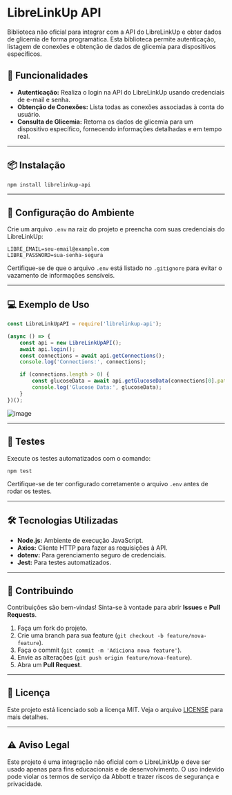 # LibreLinkUp API

Biblioteca não oficial para integrar com a API do LibreLinkUp e obter dados de glicemia de forma programática. Esta biblioteca permite autenticação, listagem de conexões e obtenção de dados de glicemia para dispositivos específicos.

## 🚀 Funcionalidades
- **Autenticação:** Realiza o login na API do LibreLinkUp usando credenciais de e-mail e senha.
- **Obtenção de Conexões:** Lista todas as conexões associadas à conta do usuário.
- **Consulta de Glicemia:** Retorna os dados de glicemia para um dispositivo específico, fornecendo informações detalhadas e em tempo real.

---

## 📦 Instalação

```bash
npm install librelinkup-api
```

---

## 🔧 Configuração do Ambiente

Crie um arquivo `.env` na raiz do projeto e preencha com suas credenciais do LibreLinkUp:

```plaintext
LIBRE_EMAIL=seu-email@example.com
LIBRE_PASSWORD=sua-senha-segura
```

Certifique-se de que o arquivo `.env` está listado no `.gitignore` para evitar o vazamento de informações sensíveis.

---

## 💻 Exemplo de Uso

```javascript
const LibreLinkUpAPI = require('librelinkup-api');

(async () => {
    const api = new LibreLinkUpAPI();
    await api.login();
    const connections = await api.getConnections();
    console.log('Connections:', connections);

    if (connections.length > 0) {
        const glucoseData = await api.getGlucoseData(connections[0].patientId);
        console.log('Glucose Data:', glucoseData);
    }
})();
```
![image](https://github.com/user-attachments/assets/3b10e2c8-abfd-40cf-9157-ffc8f6c7dc28)

---

## 🧪 Testes

Execute os testes automatizados com o comando:

```bash
npm test
```

Certifique-se de ter configurado corretamente o arquivo `.env` antes de rodar os testes.

---

## 🛠️ Tecnologias Utilizadas
- **Node.js:** Ambiente de execução JavaScript.
- **Axios:** Cliente HTTP para fazer as requisições à API.
- **dotenv:** Para gerenciamento seguro de credenciais.
- **Jest:** Para testes automatizados.

---

## 🤝 Contribuindo
Contribuições são bem-vindas! Sinta-se à vontade para abrir **Issues** e **Pull Requests**.

1. Faça um fork do projeto.
2. Crie uma branch para sua feature (`git checkout -b feature/nova-feature`).
3. Faça o commit (`git commit -m 'Adiciona nova feature'`).
4. Envie as alterações (`git push origin feature/nova-feature`).
5. Abra um **Pull Request**.

---

## 📄 Licença

Este projeto está licenciado sob a licença MIT. Veja o arquivo [LICENSE](LICENSE) para mais detalhes.

---

## ⚠️ Aviso Legal
Este projeto é uma integração não oficial com o LibreLinkUp e deve ser usado apenas para fins educacionais e de desenvolvimento. O uso indevido pode violar os termos de serviço da Abbott e trazer riscos de segurança e privacidade.

